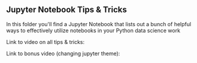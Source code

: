 ## Jupyter Notebook Tips & Tricks
In this folder you'll find a Jupyter Notebook that lists out a bunch of helpful ways to effectively utilize notebooks in your Python data science work

Link to video on all tips & tricks:
<LINK>

Link to bonus video (changing jupyter theme):
<LINK>

